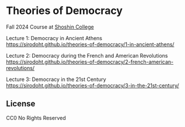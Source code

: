 # Theories of Democracy

Fall 2024 Course at [Shoshin College](https://shoshincollege.org/)

Lecture 1: Democracy in Ancient Athens  
https://sirodoht.github.io/theories-of-democracy/1-in-ancient-athens/

Lecture 2: Democracy during the French and American Revolutions  
https://sirodoht.github.io/theories-of-democracy/2-french-american-revolutions/

Lecture 3: Democracy in the 21st Century  
https://sirodoht.github.io/theories-of-democracy/3-in-the-21st-century/

## License

CC0 No Rights Reserved
